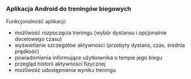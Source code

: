 <h3>Aplikacja Android do treningów biegowych</h3>

Funkcjonalność aplikacji:
<ul>
  <li>możliwość rozpoczęcia treningu (wybór dystansu i opcjonalnie docelowego czasu)</li>
  <li>wyświetlanie szczegółów aktywności (przebyty dystans, czas, średnia prędkość)</li>
  <li>powiadomienia informujące użytkownika o tempie jego biegu</li>
  <li>przegląd historii aktywności fizycznej</li>
  <li>możliwość udostępnienia wyniku treningu</li>
</ul>
